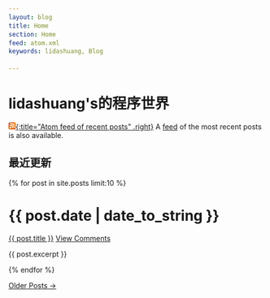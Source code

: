 ```yaml
---
layout: blog
title: Home
section: Home
feed: atom.xml
keywords: lidashuang, Blog

---
```


lidashuang's的程序世界
==========================================


[![Feed icon](/css/feed-icon-14x14.png){:title="Atom feed of recent posts" .right}][feed]
A [feed][] of the most recent posts is also available.

[feed]: /atom.xml

最近更新
------------

{% for post in site.posts limit:10 %}
<div class="section list">
  <h1>{{ post.date | date_to_string }}</h1>
  <p class="line">
  <a class="title" href="{{ post.url }}">{{ post.title }}</a>
  <a class="comments" href="{{ post.url }}#disqus_thread">View Comments</a>
  </p>
  <p class="excerpt">{{ post.excerpt }}</p>
</div>
{% endfor %}

<p>
<a href="past.html">Older Posts &rarr;</a>
</p>
